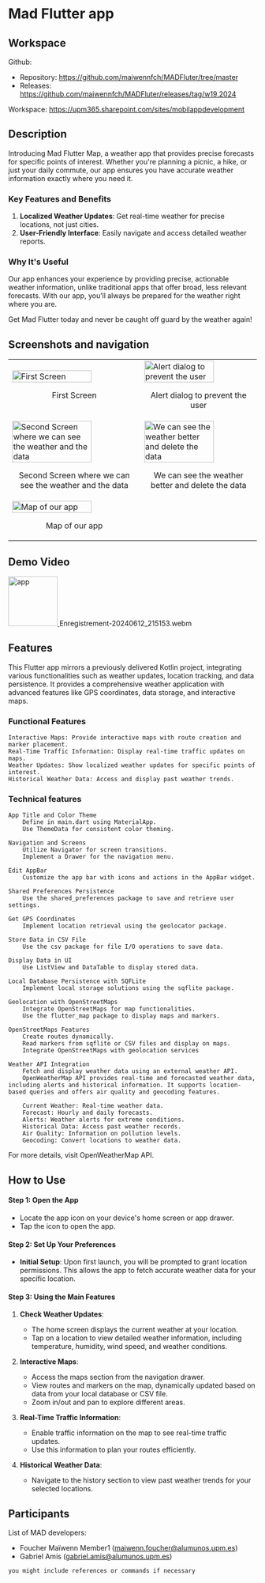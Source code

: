 # Mad Flutter app

## Workspace 
Github:  
- Repository: https://github.com/maiwennfch/MADFluter/tree/master
- Releases: https://github.com/maiwennfch/MADFluter/releases/tag/w19.2024   

Workspace: https://upm365.sharepoint.com/sites/mobilappdevelopment
  

## Description

Introducing Mad Flutter Map, a weather app that provides precise forecasts for specific points of interest. Whether you're planning a picnic, a hike, or just your daily commute, our app ensures you have accurate weather information exactly where you need it.

### Key Features and Benefits

1. **Localized Weather Updates**: Get real-time weather for precise locations, not just cities.
2. **User-Friendly Interface**: Easily navigate and access detailed weather reports.

### Why It's Useful

Our app enhances your experience by providing precise, actionable weather information, unlike traditional apps that offer broad, less relevant forecasts. With our app, you’ll always be prepared for the weather right where you are.

Get Mad Flutter today and never be caught off guard by the weather again!

## Screenshots and navigation

<table>
  <tr>
    <td>
      <img src="img/1stSrceen.png" width="80%" alt="First Screen"/>
      <p align="center">First Screen</p>
    </td>
    <td>
      <img src="img/alertdialog.png" width="80%" alt="Alert dialog to prevent the user"/>
      <p align="center">Alert dialog to prevent the user</p>
    </td>
  </tr>
  <tr>
    <td>
      <img src="img/2ndScreen.png" width="80%" alt="Second Screen where we can see the weather and the data"/>
      <p align="center">Second Screen where we can see the weather and the data</p>
    </td>
    <td>
      <img src="img/Deletepng.png" width="80%" alt="We can see the weather better and delete the data"/>
      <p align="center">We can see the weather better and delete the data</p>
    </td>
  </tr>
  <tr>
    <td>
      <img src="img/map.png" width="80%" alt="Map of our app"/>
      <p align="center">Map of our app</p>
    </td>
    <td>
    </td>
  </tr>
</table>



## Demo Video
<a href="Enregistrement-20240612_215153.webm">
<img src="img/uid.png" alt="app" width="100" /> 

</a>
Enregistrement-20240612_215153.webm

## Features

This Flutter app mirrors a previously delivered Kotlin project, integrating various functionalities such as weather updates, location tracking, and data persistence. It provides a comprehensive weather application with advanced features like GPS coordinates, data storage, and interactive maps.

### Functional Features

    Interactive Maps: Provide interactive maps with route creation and marker placement.
    Real-Time Traffic Information: Display real-time traffic updates on maps.
    Weather Updates: Show localized weather updates for specific points of interest.
    Historical Weather Data: Access and display past weather trends.

### Technical features 

    App Title and Color Theme
        Define in main.dart using MaterialApp.
        Use ThemeData for consistent color theming.

    Navigation and Screens
        Utilize Navigator for screen transitions.
        Implement a Drawer for the navigation menu.

    Edit AppBar
        Customize the app bar with icons and actions in the AppBar widget.

    Shared Preferences Persistence
        Use the shared_preferences package to save and retrieve user settings.

    Get GPS Coordinates
        Implement location retrieval using the geolocator package.

    Store Data in CSV File
        Use the csv package for file I/O operations to save data.

    Display Data in UI
        Use ListView and DataTable to display stored data.

    Local Database Persistence with SQFLite
        Implement local storage solutions using the sqflite package.

    Geolocation with OpenStreetMaps
        Integrate OpenStreetMaps for map functionalities.
        Use the flutter_map package to display maps and markers.

    OpenStreetMaps Features
        Create routes dynamically.
        Read markers from sqflite or CSV files and display on maps.
        Integrate OpenStreetMaps with geolocation services
    
    Weather API Integration
        Fetch and display weather data using an external weather API.
        OpenWeatherMap API provides real-time and forecasted weather data, including alerts and historical information. It supports location-based queries and offers air quality and geocoding features.

        Current Weather: Real-time weather data.
        Forecast: Hourly and daily forecasts.
        Alerts: Weather alerts for extreme conditions.
        Historical Data: Access past weather records.
        Air Quality: Information on pollution levels.
        Geocoding: Convert locations to weather data.

For more details, visit OpenWeatherMap API.



## How to Use

#### Step 1: Open the App

- Locate the app icon on your device's home screen or app drawer.
- Tap the icon to open the app.

#### Step 2: Set Up Your Preferences

- **Initial Setup**: Upon first launch, you will be prompted to grant location permissions. This allows the app to fetch accurate weather data for your specific location.

#### Step 3: Using the Main Features

1. **Check Weather Updates**:
   - The home screen displays the current weather at your location.
   - Tap on a location to view detailed weather information, including temperature, humidity, wind speed, and weather conditions.

2. **Interactive Maps**:
   - Access the maps section from the navigation drawer.
   - View routes and markers on the map, dynamically updated based on data from your local database or CSV file.
   - Zoom in/out and pan to explore different areas.

3. **Real-Time Traffic Information**:
   - Enable traffic information on the map to see real-time traffic updates.
   - Use this information to plan your routes efficiently.

4. **Historical Weather Data**:
   - Navigate to the history section to view past weather trends for your selected locations.


## Participants
List of MAD developers:
- Foucher Maïwenn Member1 (maiwenn.foucher@alumunos.upm.es)
- Gabriel Amis (gabriel.amis@alumunos.upm.es)  

```bash
you might include references or commands if necessary
